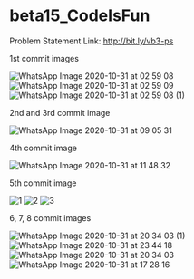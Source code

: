 # beta15_CodeIsFun
Problem Statement Link: http://bit.ly/vb3-ps  

1st commit images

![WhatsApp Image 2020-10-31 at 02 59 08](https://user-images.githubusercontent.com/54450337/97770620-ecdf5d00-1b5a-11eb-87c7-c735887c161a.jpeg)
![WhatsApp Image 2020-10-31 at 02 59 09](https://user-images.githubusercontent.com/54450337/97770621-eea92080-1b5a-11eb-874b-dd2259bf2282.jpeg)
![WhatsApp Image 2020-10-31 at 02 59 08 (1)](https://user-images.githubusercontent.com/54450337/97770623-eea92080-1b5a-11eb-8c66-4a3a9fca0833.jpeg)

2nd and 3rd commit image

![WhatsApp Image 2020-10-31 at 09 05 31](https://user-images.githubusercontent.com/54450337/97770549-5448dd00-1b5a-11eb-9f44-bd3b6415e80c.jpeg)

4th commit image

![WhatsApp Image 2020-10-31 at 11 48 32](https://user-images.githubusercontent.com/54450337/97772929-68e49f80-1b71-11eb-847f-b3bc71a746e6.jpeg)

5th commit image  

![1](https://user-images.githubusercontent.com/46178242/97776028-3182ec80-1b8b-11eb-8e1c-2e9eb60b7126.jpeg)
![2](https://user-images.githubusercontent.com/46178242/97776030-32b41980-1b8b-11eb-8977-ff85595bfa6b.jpeg)
![3](https://user-images.githubusercontent.com/46178242/97776031-33e54680-1b8b-11eb-9eb2-d482cf46b289.jpeg)

6, 7, 8 commit images

![WhatsApp Image 2020-10-31 at 20 34 03 (1)](https://user-images.githubusercontent.com/54450337/97787532-e5f72f80-1bd8-11eb-8498-955012d81d15.jpeg)
![WhatsApp Image 2020-10-31 at 23 44 18](https://user-images.githubusercontent.com/54450337/97787537-ebed1080-1bd8-11eb-8674-403a0d3715f1.jpeg)
![WhatsApp Image 2020-10-31 at 20 34 03](https://user-images.githubusercontent.com/54450337/97787542-f8716900-1bd8-11eb-8421-c2ce41107199.jpeg)
![WhatsApp Image 2020-10-31 at 17 28 16](https://user-images.githubusercontent.com/54450337/97787547-fdceb380-1bd8-11eb-8421-6d2049e08703.jpeg)


